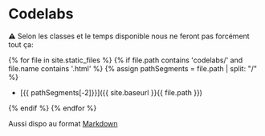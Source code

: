 # Codelabs

⚠️ Selon les classes et le temps disponible nous ne feront pas forcément tout ça:

{% for file in site.static_files %}
{% if file.path contains 'codelabs/' and file.name contains '.html' %}
{% assign pathSegments = file.path | split: "/"  %}

* [{{ pathSegments[-2]}}]({{ site.baseurl }}{{ file.path }})

{% endif %}
{% endfor %}

Aussi dispo au format [Markdown](../tp/)
